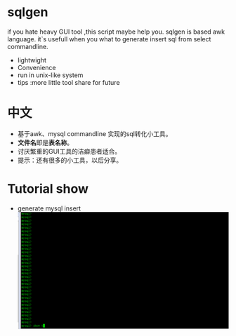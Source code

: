 # sqlgen



if you hate heavy GUI tool ,this script maybe help you. 
sqlgen is based awk language. 
it`s usefull when you what to generate insert sql from select commandline.

  - lightwight
  - Convenience
  - run in unix-like system
  - tips :more little tool share for future

# 中文

  - 基于awk、mysql commandline 实现的sql转化小工具。 
  - **文件名**即是**表名称**。
  - 讨厌繁重的GUI工具的洁癖患者适合。
  - 提示：还有很多的小工具，以后分享。
  
  
  
# Tutorial show
* generate mysql insert
![generate mysql insert](tutorial.gif)
